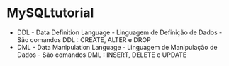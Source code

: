 # MySQLtutorial
- DDL - Data Definition Language - Linguagem de Definição de Dados - São comandos DDL : CREATE, ALTER e DROP
- DML - Data Manipulation Language - Linguagem de Manipulação de Dados - São comandos DML : INSERT, DELETE e UPDATE
